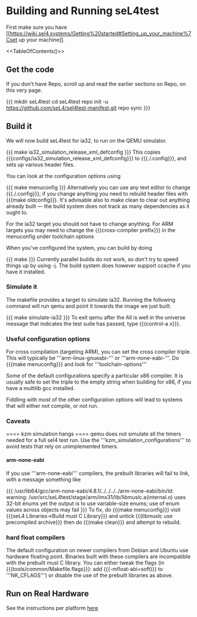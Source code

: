 # Building and Running seL4test


First make sure you have
\[\[<https://wiki.sel4.systems/Getting%20started#Setting_up_your_machine%7Cset>
up your machine\]\].

&lt;&lt;TableOfContents()&gt;&gt;

## Get the code


If you don't have Repo, scroll up and read the earlier sections on Repo,
on this very page.

{{{ mkdir seL4test cd seL4test repo init -u
<https://github.com/seL4/sel4test-manifest.git> repo sync }}}

## Build it


We will now build seL4test for ia32, to run on the QEMU simulator.

{{{ make ia32\_simulation\_release\_xml\_defconfig }}} This copies
{{{configs/ia32\_simulation\_release\_xml\_defconfig}}} to
{{{./.config}}}, and sets up various header files.

You can look at the configuration options using

{{{ make menuconfig }}} Alternatively you can use any text editor to
change {{{./.config}}}; if you change anything you need to rebuild
header files with {{{make oldconfig}}}. It's advisable also to make
clean to clear out anything already built — the build system does not
track as many dependencies as it ought to.

For the ia32 target you should not have to change anything. For ARM
targets you may need to change the {{{cross-compiler prefix}}} in the
menuconfig under toolchain options

When you've configured the system, you can build by doing

{{{ make }}} Currently parallel builds do not work, so don't try to
speed things up by using -j. The build system does however support
ccache if you have it installed.

### Simulate it


The makefile provides a target to simulate ia32. Running the following
command will run qemu and point it towards the image we just built.

{{{ make simulate-ia32 }}} To exit qemu after the All is well in the
universe message that indicates the test suite has passed, type
{{{control-a x}}}.

### Useful configuration options
 For cross compilation (targeting
ARM), you can set the cross compiler triple. This will typically be
'''arm-linux-gnueabi-''' or '''arm-none-eabi-'''. Do {{{make
menuconfig}}} and look for '''toolchain-options'''

Some of the default configurations specify a particular x86 compiler. It
is usually safe to set the triple to the empty string when building for
x86, if you have a multilib gcc installed.

Fiddling with most of the other configuration options will lead to
systems that will either not compile, or not run.

### Caveats
 ==== kzm simulation hangs ==== qemu does not simulate
all the timers needed for a full sel4 test run. Use the
'''kzm\_simulation\_configurations''' to avoid tests that rely on
unimplemented timers.

#### arm-none-eabi
 If you use '''arm-none-eabi''' compilers, the
prebuilt libraries will fail to link, with a message something like

{{{ /usr/lib64/gcc/arm-none-eabi/4.8.1/../../../../arm-none-eabi/bin/ld:
warning: /usr/src/seL4test/stage/arm/imx31/lib/libmuslc.a(internal.o)
uses 32-bit enums yet the output is to use variable-size enums; use of
enum values across objects may fail }}} To fix, do {{{make menuconfig}}}
visit {{{seL4 Libraries→Build musl C Library}}} and untick {{{libmuslc
use precompiled archive}}} then do {{{make clean}}} and attempt to
rebuild.

### hard float compilers
 The default configuration on newer
compilers from Debian and Ubuntu use hardware floating point. Binaries
built with these compilers are incompatible with the prebuilt musl C
library. You can either tweak the flags (in
{{{tools/common/Makefile.flags}}}: add {{{-mfloat-abi=soft}}} to
'''NK\_CFLAGS''') or disable the use of the prebuilt libraries as above.

## Run on Real Hardware


See the instructions per platform [here](Hardware)
